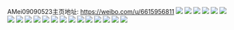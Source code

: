 AMei09090523主页地址: https://weibo.com/u/6615956811 
![](https://wx4.sinaimg.cn/mw2000/007dJSAPgy1h9e8ar1c6xj32c035hnpe.jpg) 
![](https://wx4.sinaimg.cn/mw2000/007dJSAPgy1h9e8amqm22j32c0340e84.jpg) 
![](https://wx4.sinaimg.cn/mw2000/007dJSAPgy1h9e8att4iuj32c03401l0.jpg) 
![](https://wx4.sinaimg.cn/mw2000/007dJSAPgy1h9e8awmve1j33402c0kjn.jpg) 
![](https://wx4.sinaimg.cn/mw2000/007dJSAPgy1h9e8axnrx2j31kw23u1kx.jpg) 
![](https://wx4.sinaimg.cn/mw2000/007dJSAPgy1h9e8b006qhj33402c0hdv.jpg) 
![](https://wx4.sinaimg.cn/mw2000/007dJSAPgy1h9e8b2pmenj31kw23u1jd.jpg) 
![](https://wx4.sinaimg.cn/mw2000/007dJSAPgy1h9e8b3pk3bj31kw23u4qp.jpg) 
![](https://wx4.sinaimg.cn/mw2000/007dJSAPgy1h9e8b5g11xj31kw23ue82.jpg) 
![](https://wx4.sinaimg.cn/mw2000/007dJSAPgy1gw44j2avf0j30u0140dtx.jpg) 
![](https://wx4.sinaimg.cn/mw2000/007dJSAPgy1gw44jy0bnqj30u0140ws7.jpg) 
![](https://wx4.sinaimg.cn/mw2000/007dJSAPly1g2lit9f13zj30u00u0goc.jpg) 
![](https://wx4.sinaimg.cn/mw2000/007dJSAPgy1fxqtxat0iij30dc0dct9j.jpg) 
![](https://wx4.sinaimg.cn/mw2000/007dJSAPgy1fxmcniatkgj30hs0a0ab2.jpg) 
![](https://wx4.sinaimg.cn/mw2000/007dJSAPgy1fx60um6hetj30qo0qogr7.jpg) 
![](https://wx4.sinaimg.cn/mw2000/007dJSAPgy1fvray7fmypj30qo0qojtu.jpg) 
![](https://wx4.sinaimg.cn/mw2000/007dJSAPgy1fvray80vp3j30qo0qo0vp.jpg) 
![](https://wx4.sinaimg.cn/mw2000/007dJSAPgy1fvegocwvxbj308c08caan.jpg) 
![](https://wx4.sinaimg.cn/mw2000/007dJSAPgy1fvegoe9f17j30c80c8gna.jpg) 
![](https://wx4.sinaimg.cn/mw2000/007dJSAPgy1fvegofnv25j30c80c8diz.jpg) 
